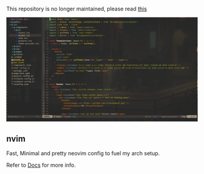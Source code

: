 This repository is no longer maintained, please read [this](https://open.substack.com/pub/rithul/p/im-going-back-to-vscode?r=1zd6mo&utm_campaign=post&utm_medium=web)

![image](./nvim_conf.png)

## nvim

Fast, Minimal and pretty neovim config to fuel my arch setup.

Refer to [Docs](https://github.com/rithulkamesh/nvim/blob/main/doc/README.md) for more info.
